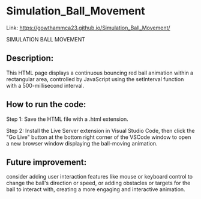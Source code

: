 # Simulation_Ball_Movement

Link: https://gowthammca23.github.io/Simulation_Ball_Movement/

SIMULATION BALL MOVEMENT

## Description:

This HTML page displays a continuous bouncing red ball animation within a rectangular area, controlled by JavaScript using the setInterval function with a 500-millisecond interval.

## How to run the code:

Step 1: Save the HTML file with a .html extension.

Step 2: Install the Live Server extension in Visual Studio Code, then click the "Go Live" button at the bottom right corner of the VSCode window to open a new browser window displaying the ball-moving animation.

## Future improvement:

consider adding user interaction features like mouse or keyboard control to change the ball's direction or speed, or adding obstacles or targets for the ball to interact with, creating a more engaging and interactive animation.
